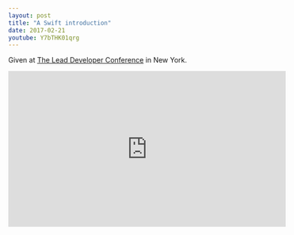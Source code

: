 ```yaml
---
layout: post
title: "A Swift introduction"
date: 2017-02-21
youtube: Y7bTHK01qrg
---
```


Given at [The Lead Developer Conference](http://theleaddeveloper-ny.com/talks.php#neil-kimmett) in New York.

<iframe width="560" height="315" src="https://www.youtube.com/embed/Y7bTHK01qrg" frameborder="0" allowfullscreen></iframe>